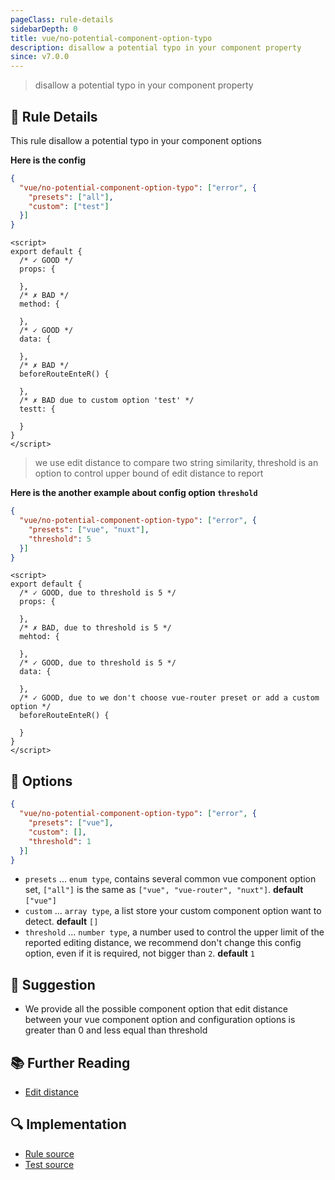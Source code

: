```yaml
---
pageClass: rule-details
sidebarDepth: 0
title: vue/no-potential-component-option-typo
description: disallow a potential typo in your component property
since: v7.0.0
---
```

> disallow a potential typo in your component property

## :book: Rule Details

This rule disallow a potential typo in your component options

**Here is the config**

```json
{
  "vue/no-potential-component-option-typo": ["error", {
    "presets": ["all"],
    "custom": ["test"]
  }]
}
```

<eslint-code-block :rules="{'vue/no-potential-component-option-typo': ['error', {presets: ['all'], custom: ['test']}]}">

```vue
<script>
export default {
  /* ✓ GOOD */
  props: {

  },
  /* ✗ BAD */
  method: {

  },
  /* ✓ GOOD */
  data: {

  },
  /* ✗ BAD */
  beforeRouteEnteR() {

  },
  /* ✗ BAD due to custom option 'test' */
  testt: {

  }
}
</script>
```

</eslint-code-block>

> we use edit distance to compare two string similarity, threshold is an option to control upper bound of edit distance to report

**Here is the another example about config option `threshold`**

```json
{
  "vue/no-potential-component-option-typo": ["error", {
    "presets": ["vue", "nuxt"],
    "threshold": 5
  }]
}
```

<eslint-code-block :rules="{'vue/no-potential-component-option-typo': ['error', {presets: ['vue', 'nuxt'], threshold: 5}]}">

```vue
<script>
export default {
  /* ✓ GOOD, due to threshold is 5 */
  props: {

  },
  /* ✗ BAD, due to threshold is 5 */
  mehtod: {

  },
  /* ✓ GOOD, due to threshold is 5 */
  data: {

  },
  /* ✓ GOOD, due to we don't choose vue-router preset or add a custom option */
  beforeRouteEnteR() {

  }
}
</script>
```

</eslint-code-block>

## :wrench: Options

```json
{
  "vue/no-potential-component-option-typo": ["error", {
    "presets": ["vue"],
    "custom": [],
    "threshold": 1
  }]
}
```

- `presets` ... `enum type`, contains several common vue component option set, `["all"]` is the same as `["vue", "vue-router", "nuxt"]`. **default** `["vue"]`
- `custom` ... `array type`, a list store your custom component option want to detect. **default** `[]`
- `threshold` ... `number type`, a number used to control the upper limit of the reported editing distance, we recommend don't change this config option, even if it is required, not bigger than `2`. **default** `1`

## :rocket: Suggestion

- We provide all the possible component option that edit distance between your vue component option and configuration options is greater than 0 and less equal than threshold

## :books: Further Reading

- [Edit distance](https://en.wikipedia.org/wiki/Edit_distance)

## :mag: Implementation

- [Rule source](https://github.com/vuejs/eslint-plugin-vue/blob/master/lib/rules/no-potential-component-option-typo.js)
- [Test source](https://github.com/vuejs/eslint-plugin-vue/blob/master/tests/lib/rules/no-potential-component-option-typo.js)
